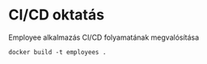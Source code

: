 # CI/CD oktatás

Employee alkalmazás CI/CD folyamatának megvalósítása

```shell
docker build -t employees .
```
